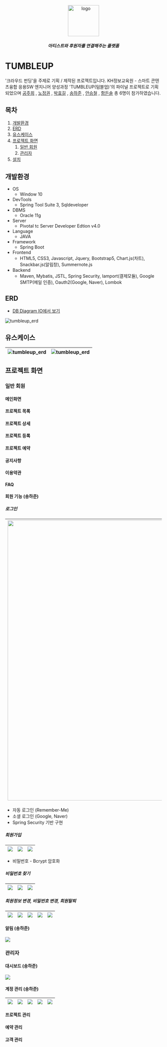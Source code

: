
<div align="center">

<img src="/docs/img/android-chrome-192x192.png" alt="logo" width="100" />

##### 아티스트와 후원자를 연결해주는 플랫폼

</div>

# TUMBLEUP 
'크라우드 펀딩'을 주제로 기획 / 제작된 프로젝트입니다. KH정보교육원 - 스마트 콘텐츠융합 응용SW 엔지니어 양성과정 'TUMBLEUP(텀블업)'의 파이널 프로젝트로 기획되었으며
[공주희](https://github.com/jamjam306)
, [노정권](https://github.com/kwon6837)
, [박효길](https://github.com/hg19910)
, [송하준](https://github.com/ganaab0000)
, [안승철](https://github.com/graeen3)
, [함든솔](https://github.com/non093) 총 6명이 참가하였습니다.

## 목차
1. [개발환경](#개발환경)
2. [ERD](#ERD)
3. [유스케이스](#유스케이스)
4. [프로젝트 화면](#프로젝트-화면)
    1. [일반 회원](#일반-회원)
    2. [관리자](#관리자)
6. [설치](docs/installation.md)

## 개발환경
* OS
    * Window 10
* DevTools
    * Spring Tool Suite 3, Sqldeveloper
* DBMS
    * Oracle 11g
* Server
    * Pivotal tc Server Developer Edtion v4.0
* Language
    * JAVA
* Framework
    * Spring Boot
* Frontend 
    * HTML5, CSS3, Javascript, Jquery, Bootstrap5, Chart.js(차트), Snackbar.js(알림창), Summernote.js
* Backend
    * Maven, Mybatis, JSTL, Spring Security, Iamport(결제모듈), Google SMTP(메일 인증), Oauth2(Google, Naver), Lombok
## ERD
* [DB Diagram IO에서 보기](https://dbdiagram.io/d/605840deecb54e10c33c9058)

![tumbleup_erd](/docs/img/tumbleup_erd.png)
## 유스케이스

 ![tumbleup_erd](/docs/img/usecase_2.jpg) | ![tumbleup_erd](/docs/img/usecase_1.jpg)
:-------------------------:|:-------------------------:



## 프로젝트 화면
### 일반 회원
#### 메인화면
#### 프로젝트 목록
#### 프로젝트 상세
#### 프로젝트 등록
#### 프로젝트 예약
#### 공지사항
#### 이용약관
#### FAQ

#### 회원 기능 (송하준)
##### 로그인
 <img src="/docs/img/hajun/image4.png"  width="900px"> | <img src="/docs/img/hajun/image2.png"><img src="/docs/img/hajun/image6.png"> | <img src="/docs/img/hajun/image10.png"><img src="/docs/img/hajun/image11.png">
:-:|:-:|:-:
* 자동 로그인 (Remember-Me)
* 소셜 로그인 (Google, Naver)
* Spring Security 기반 구현

##### 회원가입
 <img src="/docs/img/hajun/image5.png"> | <img src="/docs/img/hajun/image12.png"> | <img src="/docs/img/hajun/image1.png">
:-:|:-:|:-:

* 비밀번호 - Bcrypt 암호화

##### 비밀번호 찾기
<img src="/docs/img/hajun/image7.png"> | <img src="/docs/img/hajun/image13.png">  | <img src="/docs/img/hajun/image3.png"> 
:-:|:-:|:-:

##### 회원정보 변경, 비밀번호 변경, 회원탈퇴
<img src="/docs/img/hajun/image8.png"> | <img src="/docs/img/hajun/image15.png"> | <img src="/docs/img/hajun/image16.png">  | <img src="/docs/img/hajun/image17.png">  | <img src="/docs/img/hajun/image18.png"> 
:-:|:-:|:-:|:-:|:-:

#### 알림 (송하준)
<img src="/docs/img/hajun/image19.png">

### 관리자
#### 대시보드 (송하준)

<img src="/docs/img/hajun/image21.png">

#### 계정 관리 (송하준)

<img src="/docs/img/hajun/image22.png"> | <img src="/docs/img/hajun/image23.png"> | <img src="/docs/img/hajun/image24.png">  | <img src="/docs/img/hajun/image25.png">  | <img src="/docs/img/hajun/image26.png"> 
:-:|:-:|:-:|:-:|:-:

#### 프로젝트 관리
#### 예약 관리
#### 고객 관리

